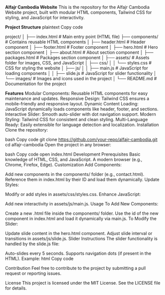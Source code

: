 **Alfajr Cambodia Website**
This is the repository for the Alfajr Cambodia Website project, built with modular HTML components, Tailwind CSS for styling, and JavaScript for interactivity.

**Project Structure**
plaintext
Copy code

project/
│
├── index.html                # Main entry point (HTML file)
├── components/               # Contains reusable HTML components
│   ├── header.html           # Header component
│   ├── footer.html           # Footer component
│   ├── hero.html             # Hero section component
│   ├── about.html            # About section component
│   ├── packages.html         # Packages section component
│
├── assets/                   # Assets folder for images, CSS, and JavaScript
│   ├── css/
│   │   └── styles.css        # CSS for styling the website
│   ├── js/
│   │   ├── main.js           # JavaScript for loading components
│   │   ├── slide.js          # JavaScript for slider functionality
│   └── images/               # Images and icons used in the project
│
└── README.md                 # Documentation for the project

**Features**
Modular Components: Reusable HTML components for easy maintenance and updates.
Responsive Design: Tailwind CSS ensures a mobile-friendly and responsive layout.
Dynamic Content Loading: JavaScript dynamically loads components like header, footer, and sections.
Interactive Slider: Smooth auto-slider with dot navigation support.
Modern Styling: Tailwind CSS for consistent and clean styling.
Multi-Language Ready: Easily extensible for language detection and localization.
Installation
Clone the repository:

bash
Copy code
git clone https://github.com/your-repo/alfajr-cambodia.git
cd alfajr-cambodia
Open the project in any browser:

bash
Copy code
open index.html
Development
Prerequisites
Basic knowledge of HTML, CSS, and JavaScript.
A modern browser (e.g., Chrome, Firefox, Edge).
Customization
Add Components:

Add new components in the components/ folder (e.g., contact.html).
Reference them in index.html by their ID and load them dynamically.
Update Styles:

Modify or add styles in assets/css/styles.css.
Enhance JavaScript:

Add new interactivity in assets/js/main.js.
Usage
To Add New Components:

Create a new .html file inside the components/ folder.
Use the id of the new component in index.html and load it dynamically via main.js.
To Modify the Slider:

Update slide content in the hero.html component.
Adjust slide interval or transitions in assets/js/slide.js.
Slider Instructions
The slider functionality is handled by the slide.js file:

Auto-slides every 5 seconds.
Supports navigation dots (if present in the HTML).
Example:
html
Copy code
<div class="slider-dots">
  <div class="active"></div>
  <div></div>
</div>
Contribution
Feel free to contribute to the project by submitting a pull request or reporting issues.

License
This project is licensed under the MIT License. See the LICENSE file for details.
